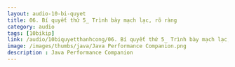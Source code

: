 ```yaml
---
layout: audio-10-bi-quyet
title: 06. Bí quyết thứ 5_ Trình bày mạch lạc, rõ ràng 
category: audio
tags: [10bikip]
link: /audio/10biquyetthanhcong/06. Bí quyết thứ 5_ Trình bày mạch lạc, rõ ràng.mp3 
image: /images/thumbs/java/Java Performance Companion.png
description : Java Performance Companion 
---
```













